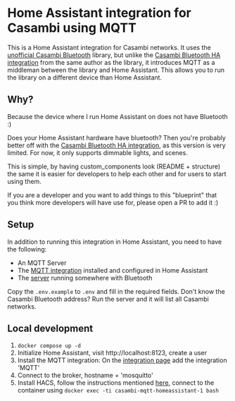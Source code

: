 # Home Assistant integration for Casambi using MQTT

This is a Home Assistant integration for Casambi networks. It uses the 
[unofficial Casambi Bluetooth](https://github.com/lkempf/casambi-bt)
library, but unlike the [Casambi Bluetooth HA integration](https://github.com/lkempf/casambi-bt-hass/)
from the same author as the library, it introduces MQTT as a middleman between the library and Home Assistant.
This allows you to run the library on a different device than Home Assistant.

## Why?

Because the device where I run Home Assistant on does not have Bluetooth :)

Does your Home Assistant hardware have bluetooth? Then you're probably better off with the
[Casambi Bluetooth HA integration](https://github.com/lkempf/casambi-bt-hass/), as this version is
very limited. For now, it only supports dimmable lights, and scenes.


This is simple, by having custom_components look (README + structure) the same
it is easier for developers to help each other and for users to start using them.

If you are a developer and you want to add things to this "blueprint" that you think more
developers will have use for, please open a PR to add it :)

## Setup

In addition to running this integration in Home Assistant, you need to have the following:

- An MQTT Server
- The [MQTT integration](https://www.home-assistant.io/integrations/mqtt/) installed and configured in Home Assistant
- The [server](./server.py) running somewhere with Bluetooth

Copy the `.env.example` to `.env` and fill in the required fields. Don't know the Casambi Bluetooth address? 
Run the server and it will list all Casambi networks. 

## Local development

1. `docker compose up -d`
2. Initialize Home Assistant, visit http://localhost:8123, create a user
3. Install the MQTT integration: On the [integration page](http://localhost:8123/config/integrations/dashboard) add the integration 'MQTT'
4. Connect to the broker, hostname = 'mosquitto'
5. Install HACS, follow the instructions mentioned [here](https://www.hacs.xyz/docs/use/download/download/#to-download-hacs-container), connect to the container using `docker exec -ti casambi-mqtt-homeassistant-1 bash`
